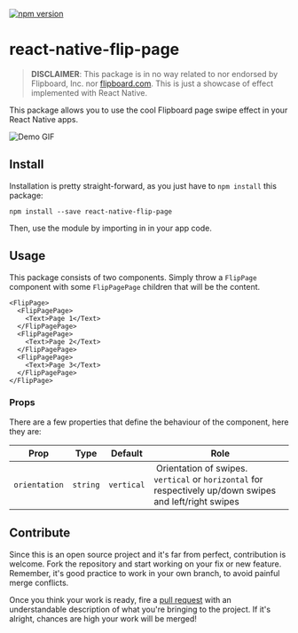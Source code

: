 [![npm version](https://badge.fury.io/js/react-native-flip-page.svg)](https://badge.fury.io/js/react-native-flip-page)

# react-native-flip-page

> **DISCLAIMER**: This package is in no way related to nor endorsed by Flipboard, Inc. nor [flipboard.com](http://www.flipboard.com). This is just a showcase of effect implemented with React Native.

This package allows you to use the cool Flipboard page swipe effect in your React Native apps.

![Demo GIF](https://raw.githubusercontent.com/darenju/react-native-flip-page/master/demo.gif)

## Install

Installation is pretty straight-forward, as you just have to `npm install` this package:

```
npm install --save react-native-flip-page
```

Then, use the module by importing in in your app code.

## Usage

This package consists of two components. Simply throw a `FlipPage` component with some `FlipPagePage` children that will be the content.

```
<FlipPage>
  <FlipPagePage>
    <Text>Page 1</Text>
  </FlipPagePage>
  <FlipPagePage>
    <Text>Page 2</Text>
  </FlipPagePage>
  <FlipPagePage>
    <Text>Page 3</Text>
  </FlipPagePage>
</FlipPage>
```

### Props

There are a few properties that define the behaviour of the component, here they are:

| Prop | Type | Default | Role |
|------|------|---------|------|
| `orientation` | `string` | `vertical` | Orientation of swipes. `vertical` or `horizontal` for respectively up/down swipes and left/right swipes |

## Contribute

Since this is an open source project and it's far from perfect, contribution is welcome. Fork the repository and start working on your fix or new feature. Remember, it's good practice to work in your own branch, to avoid painful merge conflicts.

Once you think your work is ready, fire a [pull request](https://github.com/darenju/react-native-flip-page/pulls) with an understandable description of what you're bringing to the project. If it's alright, chances are high your work will be merged!
